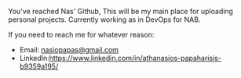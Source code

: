 You've reached Nas' Github,
This will be my main place for uploading personal projects.
Currently working as in DevOps for NAB.

If you need to reach me for whatever reason:
   
   - Email: nasiopapas@gmail.com
   - LinkedIn:https://www.linkedin.com/in/athanasios-papaharisis-b9359a195/
    


